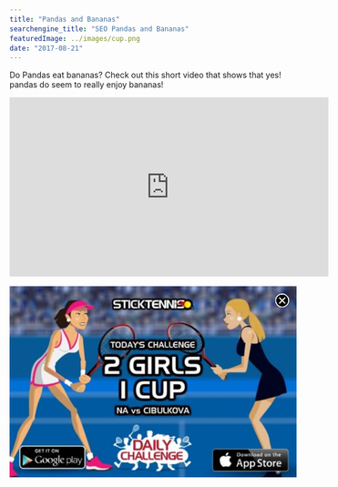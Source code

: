 ```yaml
---
title: "Pandas and Bananas"
searchengine_title: "SEO Pandas and Bananas"
featuredImage: ../images/cup.png
date: "2017-08-21"
---
```


Do Pandas eat bananas? Check out this short video that shows that yes! pandas do
seem to really enjoy bananas!

<iframe width="560" height="315" src="https://www.youtube.com/embed/4SZl1r2O_bY" frameborder="0" allowfullscreen></iframe>

![Hopper The Rabbit](../images/cup.png)